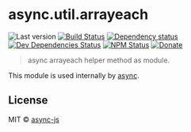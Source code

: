# async.util.arrayeach

![Last version](https://img.shields.io/github/tag/async-js/arrayeach.svg?style=flat-square)
[![Build Status](http://img.shields.io/travis/async-js/arrayeach/master.svg?style=flat-square)](https://travis-ci.org/async-js/arrayeach)
[![Dependency status](http://img.shields.io/david/async-js/arrayeach.svg?style=flat-square)](https://david-dm.org/async-js/arrayeach)
[![Dev Dependencies Status](http://img.shields.io/david/dev/async-js/arrayeach.svg?style=flat-square)](https://david-dm.org/async-js/arrayeach#info=devDependencies)
[![NPM Status](http://img.shields.io/npm/dm/arrayeach.svg?style=flat-square)](https://www.npmjs.org/package/arrayeach)
[![Donate](https://img.shields.io/badge/donate-paypal-blue.svg?style=flat-square)](https://paypal.me/kikobeats)

> async arrayeach helper method as module.

This module is used internally by [async](https://github.com/async-js/async).

## License

MIT © [async-js](https://github.com/async-js)
